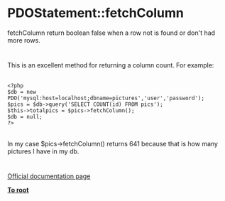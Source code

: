 # PDOStatement::fetchColumn



fetchColumn return boolean false when a row not is found or don&apos;t had more rows.  

#

This is an excellent method for returning a column count. For example:<br><br>

```
<?php
$db = new PDO('mysql:host=localhost;dbname=pictures','user','password');
$pics = $db->query('SELECT COUNT(id) FROM pics');
$this->totalpics = $pics->fetchColumn();
$db = null;
?>
```
<br>In my case $pics-&gt;fetchColumn() returns 641 because that is how many pictures I have in my db.  

#

[Official documentation page](https://www.php.net/manual/en/pdostatement.fetchcolumn.php)

**[To root](/README.md)**